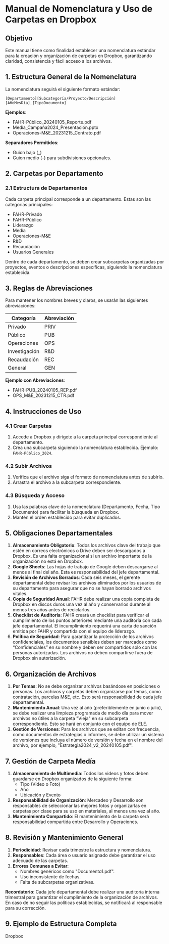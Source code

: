 # Manual de Nomenclatura y Uso de Carpetas en Dropbox

## Objetivo
Este manual tiene como finalidad establecer una nomenclatura estándar para la creación y organización de carpetas en Dropbox, garantizando claridad, consistencia y fácil acceso a los archivos.

## 1. Estructura General de la Nomenclatura
La nomenclatura seguirá el siguiente formato estándar:

`[Departamento][Subcategoría/Proyecto/Descripción][AñoMesDía]_[TipoDocumento]`

**Ejemplos**:
- FAHR-Público_20240105_Reporte.pdf
- Medía_Campaña2024_Presentación.pptx
- Operaciones-M&E_20231215_Contrato.pdf

**Separadores Permitidos**:
- Guion bajo (_)
- Guion medio (-) para subdivisiones opcionales.

## 2. Carpetas por Departamento

### 2.1 Estructura de Departamentos
Cada carpeta principal corresponde a un departamento. Estas son las categorías principales:

- FAHR-Privado
- FAHR-Público
- Liderazgo
- Medía
- Operaciones-M&E
- R&D
- Recaudación
- Usuarios Generales

Dentro de cada departamento, se deben crear subcarpetas organizadas por proyectos, eventos o descripciones específicas, siguiendo la nomenclatura establecida.

## 3. Reglas de Abreviaciones
Para mantener los nombres breves y claros, se usarán las siguientes abreviaciones:

| Categoría   | Abreviación |
|-------------|-------------|
| Privado     | PRIV        |
| Público     | PUB         |
| Operaciones | OPS         |
| Investigación | R&D        |
| Recaudación | REC         |
| General     | GEN         |

**Ejemplo con Abreviaciones**:
- FAHR-PUB_20240105_REP.pdf
- OPS_M&E_20231215_CTR.pdf

## 4. Instrucciones de Uso

### 4.1 Crear Carpetas
1. Accede a Dropbox y dirígete a la carpeta principal correspondiente al departamento.
2. Crea una subcarpeta siguiendo la nomenclatura establecida. Ejemplo: `FAHR-Público_2024`.

### 4.2 Subir Archivos
1. Verifica que el archivo siga el formato de nomenclatura antes de subirlo.
2. Arrastra el archivo a la subcarpeta correspondiente.

### 4.3 Búsqueda y Acceso
1. Usa las palabras clave de la nomenclatura (Departamento, Fecha, Tipo Documento) para facilitar la búsqueda en Dropbox.
2. Mantén el orden establecido para evitar duplicados.

## 5. Obligaciones Departamentales

1. **Almacenamiento Obligatorio**: Todos los archivos clave del trabajo que estén en correos electrónicos o Drive deben ser descargados a Dropbox. Es una falta organizacional si un archivo importante de la organización no está en Dropbox.
2. **Google Sheets**: Las hojas de trabajo de Google deben descargarse al menos al final del año. Esta es responsabilidad del jefe departamental.
3. **Revisión de Archivos Borrados**: Cada seis meses, el gerente departamental debe revisar los archivos eliminados por los usuarios de su departamento para asegurar que no se hayan borrado archivos vitales.
4. **Copia de Seguridad Anual**: FAHR debe realizar una copia completa de Dropbox en discos duros una vez al año y conservarlos durante al menos tres años antes de reciclarlos.
5. **Checklist de Auditoría**: FAHR creará un checklist para verificar el cumplimiento de los puntos anteriores mediante una auditoría con cada jefe departamental. El incumplimiento requerirá una carta de sanción emitida por FAHR y compartida con el equipo de liderazgo.
6. **Política de Seguridad**: Para garantizar la protección de los archivos confidenciales, los documentos sensibles deben ser marcados como “Confidenciales” en su nombre y deben ser compartidos solo con las personas autorizadas. Los archivos no deben compartirse fuera de Dropbox sin autorización.

## 6. Organización de Archivos

1. **Por Temas**: No se debe organizar archivos basándose en posiciones o personas. Los archivos y carpetas deben organizarse por temas, como contratación, parcelas M&E, etc. Esto será responsabilidad de cada jefe departamental.
2. **Mantenimiento Anual**: Una vez al año (preferiblemente en junio o julio), se debe realizar una limpieza programada de medio día para mover archivos no útiles a la carpeta "Vieja" en su subcarpeta correspondiente. Esto se hará en conjunto con el equipo de ELE.
3. **Gestión de Versiones**: Para los archivos que se editan con frecuencia, como documentos de estrategias o informes, se debe utilizar un sistema de versiones que incluya el número de versión y fecha en el nombre del archivo, por ejemplo, "Estrategia2024_v2_20240105.pdf".

## 7. Gestión de Carpeta Medía

1. **Almacenamiento de Multimedia**: Todos los videos y fotos deben guardarse en Dropbox organizados de la siguiente forma:
   - Tipo (Video o Foto)
   - Año
   - Ubicación y Evento
2. **Responsabilidad de Organización**: Mercadeo y Desarrollo son responsables de seleccionar las mejores fotos y organizarlas en carpetas por clase para su uso en materiales, al menos una vez al año.
3. **Mantenimiento Compartido**: El mantenimiento de la carpeta será responsabilidad compartida entre Desarrollo y Operaciones.

## 8. Revisión y Mantenimiento General

1. **Periodicidad**: Revisar cada trimestre la estructura y nomenclatura.
2. **Responsables**: Cada área o usuario asignado debe garantizar el uso adecuado de las carpetas.
3. **Errores Comunes a Evitar**:
   - Nombres genéricos como "Documento1.pdf".
   - Uso inconsistente de fechas.
   - Falta de subcarpetas organizativas.

**Recordatorio**: Cada jefe departamental debe realizar una auditoría interna trimestral para garantizar el cumplimiento de la organización de archivos. En caso de no seguir las políticas establecidas, se notificará al responsable para su corrección.

## 9. Ejemplo de Estructura Completa

Dropbox

